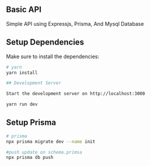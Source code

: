 ## Basic API
Simple API using Expressjs, Prisma, And Mysql Database

## Setup Dependencies

Make sure to install the dependencies:

```bash
# yarn
yarn install

## Development Server

Start the development server on http://localhost:3000

yarn run dev
```

## Setup Prisma

```bash
# prisma
npx prisma migrate dev --name init

#push update on schema.primsa
npx prisma db push
